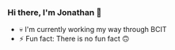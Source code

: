 ### Hi there, I'm Jonathan 🤡

- 💀 I'm currently working my way through BCIT
- ⚡ Fun fact: There is no fun fact 🙃

